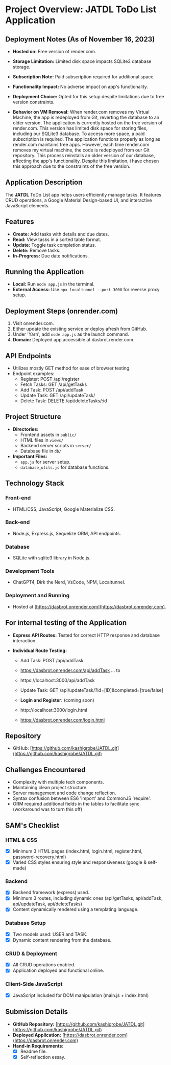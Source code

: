 # Project Overview: JATDL ToDo List Application

## Deployment Notes (As of November 16, 2023)
- **Hosted on:** Free version of render.com.
- **Storage Limitation:** Limited disk space impacts SQLite3 database storage. 
- **Subscription Note:** Paid subscription required for additional space.
- **Functionality Impact:** No adverse impact on app's functionality.
- **Deployment Choice:** Opted for this setup despite limitations due to free version constraints.

- **Behavior on VM Removal:** When render.com removes my Virtual Machine, the app is redeployed from Git, reverting the database to an older version.
  The application is currently hosted on the free version of render.com. This version has limited disk space for storing files, including our SQLite3 database. To access more space, a paid subscription is required. The application functions properly as long as render.com maintains free apps. However, each time render.com removes my virtual machine, the code is redeployed from our Git repository. This process reinstalls an older version of our database, affecting the app's functionality. Despite this limitation, i have chosen this approach due to the constraints of the free version.


## Application Description
The **JATDL** ToDo List app helps users efficiently manage tasks. It features CRUD operations, a Google Material Design-based UI, and interactive JavaScript elements.

## Features
- **Create:** Add tasks with details and due dates.
- **Read:** View tasks in a sorted table format.
- **Update:** Toggle task completion status.
- **Delete:** Remove tasks.
- **In-Progress:** Due date notifications.

## Running the Application
- **Local:** Run `node app.js` in the terminal.
- **External Access:** Use `npx localtunnel --port 3000` for reverse proxy setup.

## Deployment Steps (onrender.com)
1. Visit onrender.com.
2. Either update the existing service or deploy afresh from GitHub.
3. Under 'Yarn', add `node app.js` as the launch command.
4. **Domain:** Deployed app accessible at dasbrot.render.com.

## API Endpoints
- Utilizes mostly GET method for ease of browser testing.
- Endpoint examples: 
  - Register: POST /api/register
  - Fetch Tasks: GET /api/getTasks
  - Add Task: POST /api/addTask
  - Update Task: GET /api/updateTask/
  - Delete Task: DELETE /api/deleteTasks/:id

## Project Structure
- **Directories:**
  - Frontend assets in `public/`
  - HTML files in `views/`
  - Backend server scripts in `server/`
  - Database file in `db/`
- **Important Files:**
  - `app.js` for server setup.
  - `database_utils.js` for database functions.

## Technology Stack
### Front-end
- HTML/CSS, JavaScript, Google Materialize CSS.

### Back-end
- Node.js, Express.js, Sequelize ORM, API endpoints.

### Database
- SQLite with sqlite3 library in Node.js.

### Development Tools
- ChatGPT4, Dirk the Nerd, VsCode, NPM, Localtunnel.

### Deployment and Running
- Hosted at [https://dasbrot.onrender.com](https://dasbrot.onrender.com).

## For internal testing of the Application
- **Express API Routes:** Tested for correct HTTP response and database interaction.

- **Individual Route Testing:**
  - Add Task: POST /api/addTask
  - https://dasbrot.onrender.com/api/addTask ... to
  - https://localhost:3000/api/addTask 
  - Update Task: GET /api/updateTask/?id=[ID]&completed=[true/false]
  
  - **Login and Register:** (coming soon)
  -  http://localhost:3000/login.html
  -  https://dasbrot.onrender.com/login.html


## Repository
- GitHub: [https://github.com/kashigrobe/JATDL.git](https://github.com/kashigrobe/JATDL.git)

## Challenges Encountered
- Complexity with multiple tech components.
- Maintaining clean project structure.
- Server management and code change reflection.
- Syntax confusion between ES6 'import' and CommonJS 'require'.
- ORM required additional fields in the tables to facilitate sync (workaround was to turn this off)

## SAM's Checklist
### HTML & CSS
- [x] Minimum 3 HTML pages (index.html, login.html, register.html, password-recovery.html)
- [x] Varied CSS styles ensuring style and responsiveness (google & self-made)

### Backend
- [x] Backend framework (express) used.
- [x] Minimum 3 routes, including dynamic ones (api/getTasks, api/addTask, api/updateTask, api/deleteTasks)
- [x] Content dynamically rendered using a templating language.

### Database Setup
- [x] Two models used: USER and TASK.
- [x] Dynamic content rendering from the database.

### CRUD & Deployment
- [x] All CRUD operations enabled.
- [x] Application deployed and functional online.

### Client-Side JavaScript
- [x] JavaScript included for DOM manipulation (main.js + index.html)

## Submission Details
- **GitHub Repository:** [https://github.com/kashigrobe/JATDL.git](https://github.com/kashigrobe/JATDL.git)
- **Deployed Application:** [https://dasbrot.onrender.com](https://dasbrot.onrender.com)
- **Hand-in Requirements:**
  - [x] Readme file.
  - [x] Self-reflection essay.